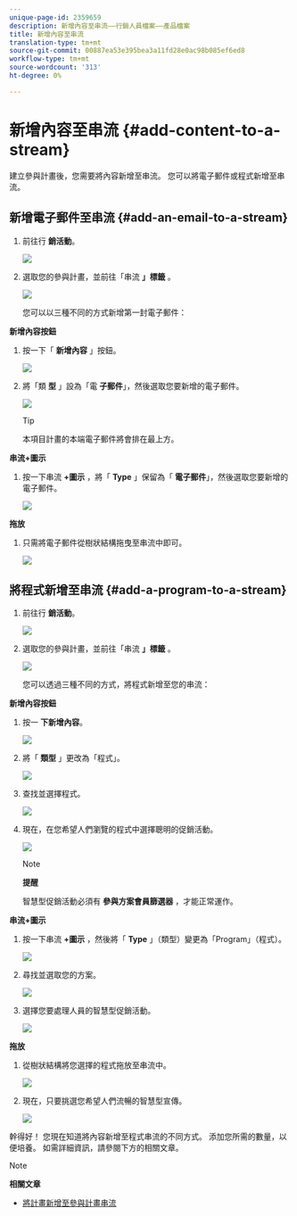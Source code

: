 ```yaml
---
unique-page-id: 2359659
description: 新增內容至串流——行銷人員檔案——產品檔案
title: 新增內容至串流
translation-type: tm+mt
source-git-commit: 00887ea53e395bea3a11fd28e0ac98b085ef6ed8
workflow-type: tm+mt
source-wordcount: '313'
ht-degree: 0%

---
```



# 新增內容至串流 {#add-content-to-a-stream}

建立參與計畫後，您需要將內容新增至串流。 您可以將電子郵件或程式新增至串流。

## 新增電子郵件至串流 {#add-an-email-to-a-stream}

1. 前往行 **銷活動**。

   ![](assets/login-marketing-activities-1.png)

1. 選取您的參與計畫，並前往「串流 **」標籤** 。

   ![](assets/streamstab.jpg)

   您可以以三種不同的方式新增第一封電子郵件：

**新增內容按鈕**

1. 按一下「 **新增內容** 」按鈕。

   ![](assets/addcontentbutton.jpg)

1. 將「類 **型** 」設為「電 **子郵件**」，然後選取您要新增的電子郵件。

   ![](assets/image2014-9-15-15-3a44-3a58.png)

   >[!TIP]
   >
   >本項目計畫的本端電子郵件將會排在最上方。

**串流+圖示**

1. 按一下串流 **+圖示** ，將「 **Type** 」保留為「 **電子郵件**」，然後選取您要新增的電子郵件。

   ![](assets/image2014-9-15-15-3a45-3a25.png)

**拖放**

1. 只需將電子郵件從樹狀結構拖曳至串流中即可。

   ![](assets/dragstreamcontent.jpg)

## 將程式新增至串流 {#add-a-program-to-a-stream}

1. 前往行 **銷活動**。

   ![](assets/login-marketing-activities-1.png)

1. 選取您的參與計畫，並前往「串流 **」標籤** 。

   ![](assets/streamstab.jpg)

   您可以透過三種不同的方式，將程式新增至您的串流：

**新增內容按鈕**

1. 按一 **下新增內容**。

   ![](assets/image2014-9-15-15-3a45-3a51.png)

1. 將「 **類型** 」更改為「程式」。

   ![](assets/image2014-9-15-15-3a46-3a0.png)

1. 查找並選擇程式。

   ![](assets/image2014-9-15-15-3a46-3a11.png)

1. 現在，在您希望人們瀏覽的程式中選擇聰明的促銷活動。

   ![](assets/image2014-9-15-15-3a46-3a17.png)

   >[!NOTE]
   >
   >**提醒**
   >
   >
   >智慧型促銷活動必須有 **參與方案會員篩選器** ，才能正常運作。

**串流+圖示**

1. 按一下串流 **+圖示** ，然後將「 **Type** 」（類型）變更為「Program」（程式）。

   ![](assets/image2014-9-15-15-3a46-3a43.png)

1. 尋找並選取您的方案。

   ![](assets/image2014-9-15-15-3a46-3a49.png)

1. 選擇您要處理人員的智慧型促銷活動。

   ![](assets/image2014-9-15-15-3a46-3a54.png)

**拖放**

1. 從樹狀結構將您選擇的程式拖放至串流中。

   ![](assets/streamcadence.jpg)

1. 現在，只要挑選您希望人們流暢的智慧型宣傳。

   ![](assets/image2014-9-15-15-3a47-3a8.png)

幹得好！ 您現在知道將內容新增至程式串流的不同方式。 添加您所需的數量，以便培養。 如需詳細資訊，請參閱下方的相關文章。

>[!NOTE]
>
>**相關文章**
>
>* [將計畫新增至參與計畫串流](adding-a-program-to-an-engagement-program-stream.md)

>



